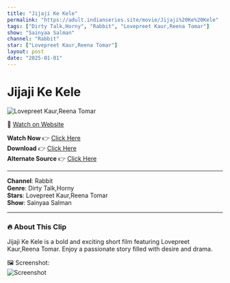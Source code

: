```yaml
---
title: "Jijaji Ke Kele"
permalink: "https://adult.indianseries.site/movie/Jijaji%20Ke%20Kele"
tags: ["Dirty Talk,Horny", "Rabbit", "Lovepreet Kaur,Reena Tomar"]
show: "Sainyaa Salman"
channel: "Rabbit"
star: ["Lovepreet Kaur,Reena Tomar"]
layout: post
date: "2025-01-01"
---
```


# Jijaji Ke Kele

![Lovepreet Kaur,Reena Tomar](https://shorts.desisins.com/wp-content/uploads/2024/11/Jijaji-Ke-Kele-Rabbit-Sainyaa-Salman-DesiSins.com_.jpg)

🔗 [Watch on Website](https://adult.indianseries.site/movie/Jijaji%20Ke%20Kele)

**Watch Now** 👉 [Click Here](https://adult.indianseries.site/movie/Jijaji%20Ke%20Kele)  
**Download** 👉 [Click Here](https://adult.indianseries.site/movie/Jijaji%20Ke%20Kele)  
**Alternate Source** 👉 [Click Here](https://adult.indianseries.site/movie/Jijaji%20Ke%20Kele)

---

**Channel**: Rabbit  
**Genre**: Dirty Talk,Horny  
**Stars**: Lovepreet Kaur,Reena Tomar  
**Show**: Sainyaa Salman

---

### 🔥 About This Clip

Jijaji Ke Kele is a bold and exciting short film featuring Lovepreet Kaur,Reena Tomar. Enjoy a passionate story filled with desire and drama.
 
🖼️ Screenshot:  
![Screenshot](https://shorts.desisins.com/wp-content/uploads/2024/11/Jijaji-Ke-Kele-Rabbit-Sainyaa-Salman-DesiSins.com_.jpg)
